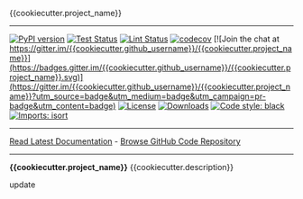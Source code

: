 {{cookiecutter.project_name}}
_________________

[![PyPI version](https://badge.fury.io/py/{{cookiecutter.project_name}}.svg)](http://badge.fury.io/py/{{cookiecutter.project_name}})
[![Test Status](https://github.com/{{cookiecutter.github_username}}/{{cookiecutter.project_name}}/workflows/Test/badge.svg?branch=develop)](https://github.com/{{cookiecutter.github_username}}/{{cookiecutter.project_name}}/actions?query=workflow%3ATest)
[![Lint Status](https://github.com/{{cookiecutter.github_username}}/{{cookiecutter.project_name}}/workflows/Lint/badge.svg?branch=develop)](https://github.com/{{cookiecutter.github_username}}/{{cookiecutter.project_name}}/actions?query=workflow%3ALint)
[![codecov](https://codecov.io/gh/{{cookiecutter.github_username}}/{{cookiecutter.project_name}}/branch/main/graph/badge.svg)](https://codecov.io/gh/{{cookiecutter.github_username}}/{{cookiecutter.project_name}})
[![Join the chat at https://gitter.im/{{cookiecutter.github_username}}/{{cookiecutter.project_name}}](https://badges.gitter.im/{{cookiecutter.github_username}}/{{cookiecutter.project_name}}.svg)](https://gitter.im/{{cookiecutter.github_username}}/{{cookiecutter.project_name}}?utm_source=badge&utm_medium=badge&utm_campaign=pr-badge&utm_content=badge)
[![License](https://img.shields.io/github/license/mashape/apistatus.svg)](https://pypi.python.org/pypi/{{cookiecutter.project_name}}/)
[![Downloads](https://pepy.tech/badge/{{cookiecutter.project_name}})](https://pepy.tech/project/{{cookiecutter.project_name}})
[![Code style: black](https://img.shields.io/badge/code%20style-black-000000.svg)](https://github.com/psf/black)
[![Imports: isort](https://img.shields.io/badge/%20imports-isort-%231674b1?style=flat&labelColor=ef8336)](https://timothycrosley.github.io/isort/)
_________________

[Read Latest Documentation](https://{{cookiecutter.github_username}}.github.io/{{cookiecutter.project_name}}/) - [Browse GitHub Code Repository](https://github.com/{{cookiecutter.github_username}}/{{cookiecutter.project_name}}/)
_________________

**{{cookiecutter.project_name}}** {{cookiecutter.description}}

update
